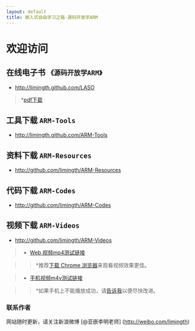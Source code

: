 ```yaml
---
layout: default
title: 嵌入式自由学习之路-源码开放学ARM
---
```


# 欢迎访问 

## 在线电子书 `《源码开放学ARM》`   
+ <http://limingth.github.com/LASO>   

> *[pdf下载](LASO/LASO.zh.pdf)

## 工具下载 `ARM-Tools`   
+ <http://limingth.github.com/ARM-Tools>

## 资料下载 `ARM-Resources`   
+ <http://github.com/limingth/ARM-Resources>

## 代码下载 `ARM-Codes`   
+ <http://github.com/limingth/ARM-Codes>

## 视频下载 `ARM-Videos`   
+ <http://github.com/limingth/ARM-Videos>

>* [Web 视频mp4测试链接](http://limingth.github.com/ARM-Videos/video-demo/test-mp4.html)    

>> *推荐[下载 Chrome 浏览器](http://www.google.com/chrome)来观看视频效果更佳。

>* [手机视频m4v测试链接](http://limingth.github.com/ARM-Videos/video-demo2/test-m4v.html)   

>> *如果手机上不能播放成功，请[告诉我](mailto:2372614758@qq.com)以便尽快改进。



### 联系作者  
网站随时更新，请关注新浪微博 [@亚嵌李明老师] (http://weibo.com/limingth)
